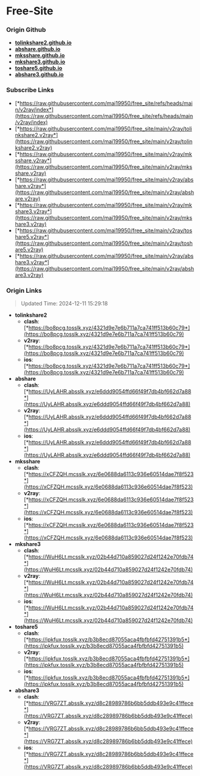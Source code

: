 # Free-Site

### Origin Github

- [**tolinkshare2.github.io**](https://github.com/tolinkshare2/tolinkshare2.github.io)
- [**abshare.github.io**](https://github.com/abshare/abshare.github.io)
- [**mksshare.github.io**](https://github.com/mksshare/mksshare.github.io)
- [**mkshare3.github.io**](https://github.com/mkshare3/mkshare3.github.io)
- [**toshare5.github.io**](https://github.com/toshare5/toshare5.github.io)
- [**abshare3.github.io**](https://github.com/abshare3/abshare3.github.io)

### Subscribe Links

- [*https://raw.githubusercontent.com/mai19950/free_site/refs/heads/main/v2ray/index*](https://raw.githubusercontent.com/mai19950/free_site/refs/heads/main/v2ray/index)
- [*https://raw.githubusercontent.com/mai19950/free_site/main/v2ray/tolinkshare2.v2ray*](https://raw.githubusercontent.com/mai19950/free_site/main/v2ray/tolinkshare2.v2ray)
- [*https://raw.githubusercontent.com/mai19950/free_site/main/v2ray/mksshare.v2ray*](https://raw.githubusercontent.com/mai19950/free_site/main/v2ray/mksshare.v2ray)
- [*https://raw.githubusercontent.com/mai19950/free_site/main/v2ray/abshare.v2ray*](https://raw.githubusercontent.com/mai19950/free_site/main/v2ray/abshare.v2ray)
- [*https://raw.githubusercontent.com/mai19950/free_site/main/v2ray/mkshare3.v2ray*](https://raw.githubusercontent.com/mai19950/free_site/main/v2ray/mkshare3.v2ray)
- [*https://raw.githubusercontent.com/mai19950/free_site/main/v2ray/toshare5.v2ray*](https://raw.githubusercontent.com/mai19950/free_site/main/v2ray/toshare5.v2ray)
- [*https://raw.githubusercontent.com/mai19950/free_site/main/v2ray/abshare3.v2ray*](https://raw.githubusercontent.com/mai19950/free_site/main/v2ray/abshare3.v2ray)

### Origin Links

> Updated Time: 2024-12-11 15:29:18

- **tolinkshare2**
  - **clash**: [*https://bo8pcg.tosslk.xyz/4321d9e7e6b711a7ca741ff513b60c79*](https://bo8pcg.tosslk.xyz/4321d9e7e6b711a7ca741ff513b60c79)
  - **v2ray**: [*https://bo8pcg.tosslk.xyz/4321d9e7e6b711a7ca741ff513b60c79*](https://bo8pcg.tosslk.xyz/4321d9e7e6b711a7ca741ff513b60c79)
  - **ios**: [*https://bo8pcg.tosslk.xyz/4321d9e7e6b711a7ca741ff513b60c79*](https://bo8pcg.tosslk.xyz/4321d9e7e6b711a7ca741ff513b60c79)
- **abshare**
  - **clash**: [*https://UyLAHR.absslk.xyz/e6ddd9054ffd66f49f7db4bf662d7a88*](https://UyLAHR.absslk.xyz/e6ddd9054ffd66f49f7db4bf662d7a88)
  - **v2ray**: [*https://UyLAHR.absslk.xyz/e6ddd9054ffd66f49f7db4bf662d7a88*](https://UyLAHR.absslk.xyz/e6ddd9054ffd66f49f7db4bf662d7a88)
  - **ios**: [*https://UyLAHR.absslk.xyz/e6ddd9054ffd66f49f7db4bf662d7a88*](https://UyLAHR.absslk.xyz/e6ddd9054ffd66f49f7db4bf662d7a88)
- **mksshare**
  - **clash**: [*https://xCFZQH.mcsslk.xyz/6e0688da6113c936e60514dae7f8f523*](https://xCFZQH.mcsslk.xyz/6e0688da6113c936e60514dae7f8f523)
  - **v2ray**: [*https://xCFZQH.mcsslk.xyz/6e0688da6113c936e60514dae7f8f523*](https://xCFZQH.mcsslk.xyz/6e0688da6113c936e60514dae7f8f523)
  - **ios**: [*https://xCFZQH.mcsslk.xyz/6e0688da6113c936e60514dae7f8f523*](https://xCFZQH.mcsslk.xyz/6e0688da6113c936e60514dae7f8f523)
- **mkshare3**
  - **clash**: [*https://WuH6Lt.mcsslk.xyz/02b44d710a859027d24f1242e70fdb74*](https://WuH6Lt.mcsslk.xyz/02b44d710a859027d24f1242e70fdb74)
  - **v2ray**: [*https://WuH6Lt.mcsslk.xyz/02b44d710a859027d24f1242e70fdb74*](https://WuH6Lt.mcsslk.xyz/02b44d710a859027d24f1242e70fdb74)
  - **ios**: [*https://WuH6Lt.mcsslk.xyz/02b44d710a859027d24f1242e70fdb74*](https://WuH6Lt.mcsslk.xyz/02b44d710a859027d24f1242e70fdb74)
- **toshare5**
  - **clash**: [*https://ipkfux.tosslk.xyz/b3b8ecd87055aca4fbfbfd42751391b5*](https://ipkfux.tosslk.xyz/b3b8ecd87055aca4fbfbfd42751391b5)
  - **v2ray**: [*https://ipkfux.tosslk.xyz/b3b8ecd87055aca4fbfbfd42751391b5*](https://ipkfux.tosslk.xyz/b3b8ecd87055aca4fbfbfd42751391b5)
  - **ios**: [*https://ipkfux.tosslk.xyz/b3b8ecd87055aca4fbfbfd42751391b5*](https://ipkfux.tosslk.xyz/b3b8ecd87055aca4fbfbfd42751391b5)
- **abshare3**
  - **clash**: [*https://VRG7ZT.absslk.xyz/d8c28989786b6bb5ddb493e9c41ffece*](https://VRG7ZT.absslk.xyz/d8c28989786b6bb5ddb493e9c41ffece)
  - **v2ray**: [*https://VRG7ZT.absslk.xyz/d8c28989786b6bb5ddb493e9c41ffece*](https://VRG7ZT.absslk.xyz/d8c28989786b6bb5ddb493e9c41ffece)
  - **ios**: [*https://VRG7ZT.absslk.xyz/d8c28989786b6bb5ddb493e9c41ffece*](https://VRG7ZT.absslk.xyz/d8c28989786b6bb5ddb493e9c41ffece)
